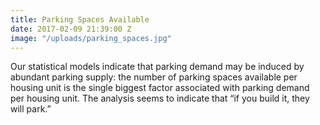```yaml
---
title: Parking Spaces Available
date: 2017-02-09 21:39:00 Z
image: "/uploads/parking_spaces.jpg"
---
```


Our statistical models indicate that parking demand may be induced by abundant parking supply: the number of parking spaces available per housing unit is the single biggest factor associated with parking demand per housing unit. The analysis seems to indicate that “if you build it, they will park.”
